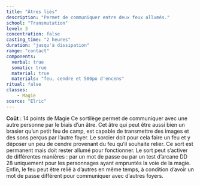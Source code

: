 ```yaml
---
title: "Âtres liés"
description: "Permet de communiquer entre deux feux allumés."
school: "Transmutation"
level: 3
concentration: false
casting_time: "2 heures"
duration: "jusqu'à dissipation"
range: "contact"
components:
  verbal: true
  somatic: true
  material: true
  materials: "feu, cendre et 500po d'encens"
ritual: false
classes:
    - Magie
source: "Elric"
---
```

**Coût** : 14 points de Magie
Ce sortilège permet de communiquer avec une autre personne par le biais d’un âtre. Cet âtre qui peut être aussi bien un brasier qu’un petit feu de camp, est capable de transmettre des images et des sons perçus par l’autre foyer. Le sorcier doit pour cela faire un feu et y déposer un peu de cendre provenant du feu qu’il souhaite relier. Ce sort est permanent mais doit rester allumé pour fonctionner. Le sort peut s’activer de différentes manières : par un mot de passe ou par un test d’arcane DD 28 uniquement pour les personnages ayant empruntés la voie de la magie. Enfin, le feu peut être relié à d’autres en même temps, à condition d’avoir un mot de passe différent pour communiquer avec d’autres foyers.  
